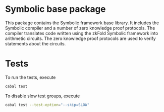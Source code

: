 # Symbolic base package
This package contains the Symbolic framework base library. It includes the Symbolic compiler and a number of zero knowledge proof protocols. The compiler translates code written using the zkFold Symbolic framework into arithmetic circuits. The zero knowledge proof protocols are used to verify statements about the circuits.

# Tests
To run the tests, execute
```bash
cabal test
```

To disable slow test groups, execute
```bash
cabal test --test-option="--skip=SLOW"
```